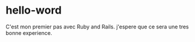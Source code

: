# hello-word
C'est mon premier pas avec Ruby and Rails. j'espere que ce sera une tres bonne experience.
